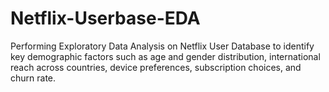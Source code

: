 # Netflix-Userbase-EDA
Performing Exploratory Data Analysis on Netflix User Database to identify  key demographic factors such as age and gender distribution, international reach across countries, device preferences, subscription choices, and churn rate.
